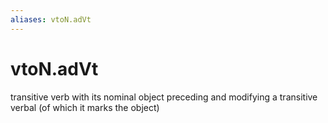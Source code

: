 ```yaml
---
aliases: vtoN.adVt
---
```

# vtoN.adVt

transitive verb with its nominal object preceding and modifying a transitive verbal (of which it marks the object)